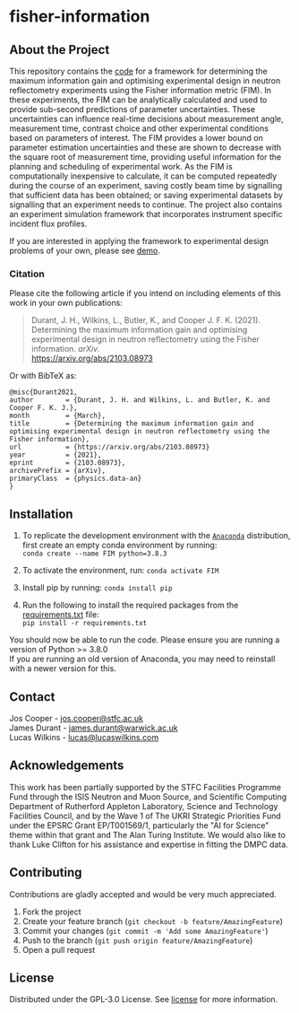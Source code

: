 # fisher-information
## About the Project
This repository contains the [code](/fisher-information) for a framework for determining the maximum information gain and optimising experimental design in neutron reflectometry experiments using the Fisher information metric (FIM). In these experiments, the FIM can be analytically calculated and used to provide sub-second predictions of parameter uncertainties. These uncertainties can influence real-time decisions about measurement angle, measurement time, contrast choice and other experimental conditions based on parameters of interest. The FIM provides a lower bound on parameter estimation uncertainties and these are shown to decrease with the square root of measurement time, providing useful information for the planning and scheduling of experimental work. As the FIM is computationally inexpensive to calculate, it can be computed repeatedly during the course of an experiment, saving costly beam time by signalling that sufficient data has been obtained; or saving experimental datasets by signalling that an experiment needs to continue. The project also contains an experiment simulation framework that incorporates instrument specific incident flux profiles.

If you are interested in applying the framework to experimental design problems of your own, please see [demo](/demo).

### Citation
Please cite the following article if you intend on including elements of this work in your own publications:
> Durant, J. H., Wilkins, L., Butler, K., and Cooper J. F. K. (2021). Determining the maximum information gain and optimising experimental design in neutron reflectometry using the Fisher information. *arXiv*. <br /> https://arxiv.org/abs/2103.08973

Or with BibTeX as:
```
@misc{Durant2021,
author        = {Durant, J. H. and Wilkins, L. and Butler, K. and Cooper F. K. J.},
month         = {March},
title         = {Determining the maximum information gain and optimising experimental design in neutron reflectometry using the Fisher information},
url           = {https://arxiv.org/abs/2103.08973}
year          = {2021},
eprint        = {2103.08973},
archivePrefix = {arXiv},
primaryClass  = {physics.data-an}
}
```

## Installation
1. To replicate the development environment with the [`Anaconda`](https://www.anaconda.com/products/individual) distribution, first create an empty conda environment by running: <br /> ```conda create --name FIM python=3.8.3```

2. To activate the environment, run: ```conda activate FIM```

3. Install pip by running: ```conda install pip```

4. Run the following to install the required packages from the [requirements.txt](/requirements.txt) file: <br />
   ```pip install -r requirements.txt```

You should now be able to run the code. Please ensure you are running a version of Python >= 3.8.0 \
If you are running an old version of Anaconda, you may need to reinstall with a newer version for this.

## Contact
Jos Cooper - jos.cooper@stfc.ac.uk \
James Durant - james.durant@warwick.ac.uk \
Lucas Wilkins - lucas@lucaswilkins.com

## Acknowledgements
This work has been partially supported by the STFC Facilities Programme Fund through the ISIS Neutron and Muon Source, and Scientific Computing Department of Rutherford Appleton Laboratory, Science and Technology Facilities Council, and by the Wave 1 of The UKRI Strategic Priorities Fund under the EPSRC Grant EP/T001569/1, particularly the "AI for Science" theme within that grant and The Alan Turing Institute. We would also like to thank Luke Clifton for his assistance and expertise in fitting the DMPC data.

## Contributing
Contributions are gladly accepted and would be very much appreciated.

  1. Fork the project
  2. Create your feature branch (```git checkout -b feature/AmazingFeature```)
  3. Commit your changes (```git commit -m 'Add some AmazingFeature'```)
  4. Push to the branch (```git push origin feature/AmazingFeature```)
  5. Open a pull request

## License
Distributed under the GPL-3.0 License. See [license](/LICENSE) for more information.
